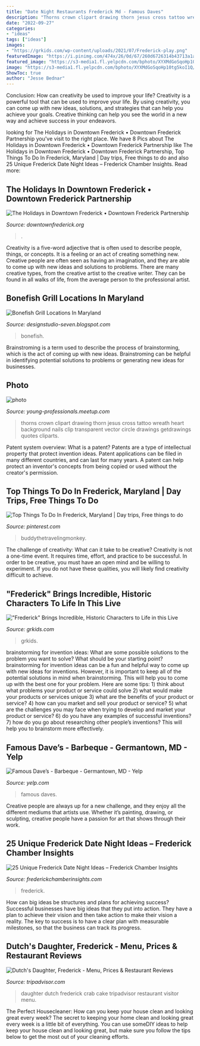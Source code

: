```yaml
---
title: "Date Night Restaurants Frederick Md - Famous Daves"
description: "Thorns crown clipart drawing thorn jesus cross tattoo wreath heart background nails clip transparent vector circle drawings getdrawings quotes cliparts"
date: "2022-09-27"
categories:
- "ideas"
tags: ["ideas"]
images:
- "https://grkids.com/wp-content/uploads/2021/07/Frederick-play.png"
featuredImage: "https://i.pinimg.com/474x/26/0d/67/260d6726314b43713a1a029fa74d871d.jpg"
featured_image: "https://s3-media1.fl.yelpcdn.com/bphoto/XYXMdGoSqoHp10tg5koI1Q/o.jpg"
image: "https://s3-media1.fl.yelpcdn.com/bphoto/XYXMdGoSqoHp10tg5koI1Q/o.jpg"
ShowToc: true
author: "Jesse Bednar"
---
```



Conclusion: How can creativity be used to improve your life?
Creativity is a powerful tool that can be used to improve your life. By using creativity, you can come up with new ideas, solutions, and strategies that can help you achieve your goals. Creative thinking can help you see the world in a new way and achieve success in your endeavors.

	

		
looking for The Holidays in Downtown Frederick • Downtown Frederick Partnership you've visit to the right place. We have 8 Pics about The Holidays in Downtown Frederick • Downtown Frederick Partnership like The Holidays in Downtown Frederick • Downtown Frederick Partnership, Top Things To Do In Frederick, Maryland | Day trips, Free things to do and also 25 Unique Frederick Date Night Ideas – Frederick Chamber Insights. Read more:
		
    
## The Holidays In Downtown Frederick • Downtown Frederick Partnership

<img loading=lazy src="https://downtownfrederick.org/wp-content/uploads/cache/images/sailing-through-the-winter-solstic_slider-scaled-e1606333606840/sailing-through-the-winter-solstic_slider-scaled-e1606333606840-330108564.jpeg" onerror="this.onerror=null;this.src='https://tse3.mm.bing.net/th?id=OIP.btPr14WX8-JtymAJkSjSNgHaDt&amp;pid=15.1';" alt="The Holidays in Downtown Frederick • Downtown Frederick Partnership">

_Source: downtownfrederick.org_

>. 

	

Creativity is a five-word adjective that is often used to describe people, things, or concepts. It is a feeling or an act of creating something new. Creative people are often seen as having an imagination, and they are able to come up with new ideas and solutions to problems. There are many creative types, from the creative artist to the creative writer. They can be found in all walks of life, from the average person to the professional artist.

    
## Bonefish Grill Locations In Maryland

<img loading=lazy src="https://s.yimg.com/bj/d44a/d44a0e64d2caad7e95ed77ca47086969.jpg" onerror="this.onerror=null;this.src='https://tse1.mm.bing.net/th?id=OIP.Tivt7A9mXh1ksYlTr5UpgQHaHa&amp;pid=15.1';" alt="Bonefish Grill Locations In Maryland">

_Source: designstudio-seven.blogspot.com_

>bonefish. 

	

Brainstroming is a term used to describe the process of brainstorming, which is the act of coming up with new ideas. Brainstroming can be helpful in identifying potential solutions to problems or generating new ideas for businesses.

    
## Photo

<img loading=lazy src="http://photos1.meetupstatic.com/photos/event/3/f/7/2/global_328816242.jpeg" onerror="this.onerror=null;this.src='https://tse3.mm.bing.net/th?id=OIP.CRyPF0pMXTzm6gXU1VXMDgHaFj&amp;pid=15.1';" alt="photo">

_Source: young-professionals.meetup.com_

>thorns crown clipart drawing thorn jesus cross tattoo wreath heart background nails clip transparent vector circle drawings getdrawings quotes cliparts. 

	

Patent system overview: What is a patent?
Patents are a type of intellectual property that protect invention ideas. Patent applications can be filed in many different countries, and can last for many years. A patent can help protect an inventor's concepts from being copied or used without the creator's permission.

    
## Top Things To Do In Frederick, Maryland | Day Trips, Free Things To Do

<img loading=lazy src="https://i.pinimg.com/474x/26/0d/67/260d6726314b43713a1a029fa74d871d.jpg" onerror="this.onerror=null;this.src='https://tse1.mm.bing.net/th?id=OIP.jfNp76Zpix7NVwb14qMTIAAAAA&amp;pid=15.1';" alt="Top Things To Do In Frederick, Maryland | Day trips, Free things to do">

_Source: pinterest.com_

>buddythetravelingmonkey. 

	

The challenge of creativity: What can it take to be creative?
Creativity is not a one-time event. It requires time, effort, and practice to be successful. In order to be creative, you must have an open mind and be willing to experiment. If you do not have these qualities, you will likely find creativity difficult to achieve.

    
## &quot;Frederick&quot; Brings Incredible, Historic Characters To Life In This Live

<img loading=lazy src="https://grkids.com/wp-content/uploads/2021/07/Frederick-play.png" onerror="this.onerror=null;this.src='https://tse4.mm.bing.net/th?id=OIP.aIVJMy7Ks1VlX-mCKtOQvQHaFj&amp;pid=15.1';" alt="&quot;Frederick&quot; Brings Incredible, Historic Characters to Life in this Live">

_Source: grkids.com_

>grkids. 

	

brainstorming for invention ideas: What are some possible solutions to the problem you want to solve? What should be your starting point?
brainstorming for invention ideas can be a fun and helpful way to come up with new ideas for inventions. However, it is important to keep all of the potential solutions in mind when brainstorming. This will help you to come up with the best one for your problem. Here are some tips: 1) think about what problems your product or service could solve 2) what would make your products or services unique 3) what are the benefits of your product or service? 4) how can you market and sell your product or service? 5) what are the challenges you may face when trying to develop and market your product or service? 6) do you have any examples of successful inventions? 7) how do you go about researching other people’s inventions? This will help you to brainstorm more effectively.

    
## Famous Dave’s - Barbeque - Germantown, MD - Yelp

<img loading=lazy src="https://s3-media1.fl.yelpcdn.com/bphoto/XYXMdGoSqoHp10tg5koI1Q/o.jpg" onerror="this.onerror=null;this.src='https://tse2.mm.bing.net/th?id=OIP.MCrPFxaYJAsQneY5GLphcAHaFj&amp;pid=15.1';" alt="Famous Dave’s - Barbeque - Germantown, MD - Yelp">

_Source: yelp.com_

>famous daves. 

	

Creative people are always up for a new challenge, and they enjoy all the different mediums that artists use. Whether it’s painting, drawing, or sculpting, creative people have a passion for art that shows through their work.

    
## 25 Unique Frederick Date Night Ideas – Frederick Chamber Insights

<img loading=lazy src="http://frederickchamberinsights.com/wp-content/uploads/2019/08/adventure-park-e1566417211433.jpg" onerror="this.onerror=null;this.src='https://tse1.mm.bing.net/th?id=OIP.lceHwwBLn6h_d6j7N14vuQHaE7&amp;pid=15.1';" alt="25 Unique Frederick Date Night Ideas – Frederick Chamber Insights">

_Source: frederickchamberinsights.com_

>frederick. 

	

How can big ideas be structures and plans for achieving success?
Successful businesses have big ideas that they put into action. They have a plan to achieve their vision and then take action to make their vision a reality. The key to success is to have a clear plan with measurable milestones, so that the business can track its progress.

    
## Dutch&#039;s Daughter, Frederick - Menu, Prices &amp; Restaurant Reviews

<img loading=lazy src="http://media-cdn.tripadvisor.com/media/photo-s/03/c2/04/57/dutch-s-daughter.jpg" onerror="this.onerror=null;this.src='https://tse4.mm.bing.net/th?id=OIP.7JuvhoH7nxTFfPkfR7Ku5wHaFj&amp;pid=15.1';" alt="Dutch&#039;s Daughter, Frederick - Menu, Prices &amp; Restaurant Reviews">

_Source: tripadvisor.com_

>daughter dutch frederick crab cake tripadvisor restaurant visitor menu. 

	

The Perfect Housecleaner: How can you keep your house clean and looking great every week?
The secret to keeping your home clean and looking great every week is a little bit of everything. You can use someDIY ideas to help keep your house clean and looking great, but make sure you follow the tips below to get the most out of your cleaning efforts.

